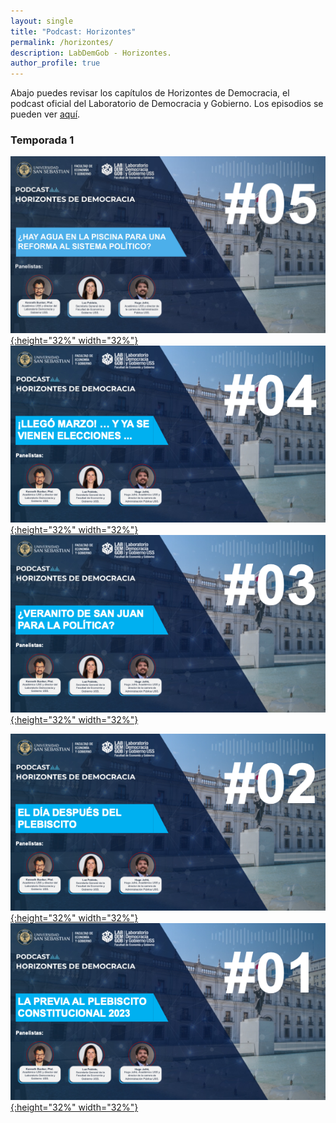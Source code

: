 ```yaml
---
layout: single
title: "Podcast: Horizontes"
permalink: /horizontes/
description: LabDemGob - Horizontes.
author_profile: true
---
```



Abajo puedes revisar los capítulos de Horizontes de Democracia, el podcast oficial del Laboratorio de Democracia y Gobierno. Los episodios se pueden ver [aquí](https://www.youtube.com/playlist?list=PLZW9RpnDbfbR0F-KvwxdKXRcyHT7KN3kI).



### Temporada 1

[![5](/horizontes/s01e05.png){:height="32%" width="32%"}](/horizontes/s01e05.png) [![4](/horizontes/s01e04.png){:height="32%" width="32%"}](/horizontes/s01e04.png) [![3](/horizontes/s01e03.png){:height="32%" width="32%"}](/horizontes/s01e03.png) 

[![2](/horizontes/s01e02.png){:height="32%" width="32%"}](/horizontes/s01e02.png) [![1](/horizontes/s01e01.png){:height="32%" width="32%"}](/horizontes/s01e01.png) 
